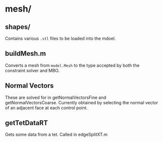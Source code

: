 # mesh/

## shapes/

Contains various ```.stl``` files to be loaded into the mdoel.

## buildMesh.m

Converts a mesh from ```model.Mesh``` to the type accepted by both the constraint solver and MBO.

## Normal Vectors

These are solved for in getNormalVectorsFine and getNormalVectorsCoarse. Currently obtained by selecting the normal vector of an adjacent face at each control point.

## getTetDataRT

Gets some data from a tet. Called in edgeSplitXT.m
